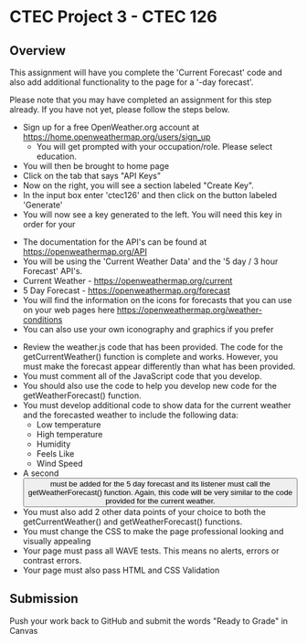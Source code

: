 # CTEC Project 3 - CTEC 126

## Overview

This assignment will have you complete the 'Current Forecast' code and also add additional functionality to the page for a '-day forecast'.

<!-- ## Signing Up for an OpenWeather API account and getting an API key -->

Please note that you may have completed an assignment for this step already. If you have not yet, please follow the steps below.

- Sign up for a free OpenWeather.org account at https://home.openweathermap.org/users/sign_up
  - You will get prompted with your occupation/role. Please select education.
- You will then be brought to home page
- Click on the tab that says "API Keys"
- Now on the right, you will see a section labeled "Create Key".
- In the input box enter 'ctec126' and then click on the button labeled 'Generate'
- You will now see a key generated to the left. You will need this key in order for your 

<!-- ## JavaScript code to access the API -->

- The documentation for the API's can be found at https://openweathermap.org/API
- You will be using the 'Current Weather Data' and the '5 day / 3 hour Forecast' API's.
- Current Weather - https://openweathermap.org/current
- 5 Day Forecast - https://openweathermap.org/forecast
- You will find the information on the icons for forecasts that you can use on your web pages here https://openweathermap.org/weather-conditions
- You can also use your own iconography and graphics if you prefer

<!-- ## Things you must do -->

- Review the weather.js code that has been provided. The code for the getCurrentWeather() function is complete and works. However, you must make the forecast appear differently than what has been provided.
- You must comment all of the JavaScript code that you develop.
- You should also use the code to help you develop new code for the getWeatherForecast() function.
- You must develop additional code to show data for the current weather and the forecasted weather to include the following data:
  - Low temperature
  - High temperature
  - Humidity
  - Feels Like
  - Wind Speed
- A second <button> must be added for the 5 day forecast and its listener must call the getWeatherForecast() function. Again, this code will be very similar to the code provided for the current weather.
- You must also add 2 other data points of your choice to both the getCurrentWeather() and getWeatherForecast() functions.
- You must change the CSS to make the page professional looking and visually appealing
- Your page must pass all WAVE tests. This means no alerts, errors or contrast errors.
- Your page must also pass HTML and CSS Validation

## Submission

Push your work back to GitHub and submit the words "Ready to Grade" in Canvas
